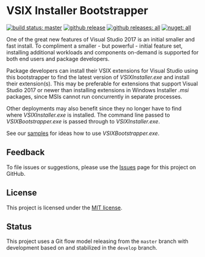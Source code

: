 VSIX Installer Bootstrapper
===========================

[![build status: master](https://ci.appveyor.com/api/projects/status/8kj7280gctbttf3b/branch/master?svg=true)](https://ci.appveyor.com/project/VisualStudioSetup/vsixbootstrapper)
[![github release](https://img.shields.io/github/release/Microsoft/vsixbootstrapper.svg?logo=github)](https://github.com/Microsoft/vsixbootstrapper/releases/latest)
[![github releases: all](https://img.shields.io/github/downloads/Microsoft/vsixbootstrapper/total.svg?logo=github&label=github)](https://github.com/Microsoft/vsixbootstrapper/releases)
[![nuget: all](https://img.shields.io/nuget/dt/vsixbootstrapper.svg?label=nuget)](https://nuget.org/packages/vsixbootstrapper)

One of the great new features of Visual Studio 2017 is an initial smaller and fast install. To compliment a smaller - but powerful - initial feature set, installing additional workloads and components on-demand is supported for both end users and package developers.

Package developers can install their VSIX extensions for Visual Studio using this bootstrapper to find the latest version of _VSIXInstaller.exe_ and install their extension(s). This may be preferable for extensions that support Visual Studio 2017 or newer than installing extensions in Windows Installer _.msi_ packages, since MSIs cannot run concurrently in separate processes.

Other deployments may also benefit since they no longer have to find where _VSIXInstaller.exe_ is installed. The command line passed to _VSIXBootstrapper.exe_ is passed through to _VSIXInstaller.exe_.

See our [samples](https://github.com/Microsoft/vsixbootstrapper/wiki/Samples) for ideas how to use _VSIXBootstrapper.exe_.

## Feedback

To file issues or suggestions, please use the [Issues][] page for this project on GitHub.

## License

This project is licensed under the [MIT license](LICENSE.txt).

## Status

This project uses a Git flow model releasing from the `master` branch with development based on and stabilized in the `develop` branch.

  [issues]: https://github.com/Microsoft/vsixbootstrapper/issues
  [wix]: http://wixtoolset.org
